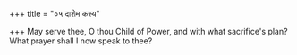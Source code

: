 +++
title = "०५ दाशेम कस्य"

+++
May serve thee, O thou Child of Power, and with what sacrifice's plan?  
     What prayer shall I now speak to thee?